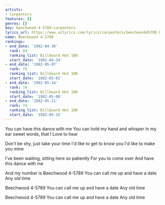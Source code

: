 ```yaml
---
artists:
- Carpenters
features: []
genres: []
key: beechwood-4-5789-carpenters
lyrics_url: https://www.azlyrics.com/lyrics/carpenters/beechwood45789.html
name: Beechwood 4-5789
rankings:
- end_date: '1982-04-30'
  rank: 83
  ranking_list: Billboard Hot 100
  start_date: '1982-04-24'
- end_date: '1982-05-07'
  rank: 75
  ranking_list: Billboard Hot 100
  start_date: '1982-05-01'
- end_date: '1982-05-14'
  rank: 74
  ranking_list: Billboard Hot 100
  start_date: '1982-05-08'
- end_date: '1982-05-21'
  rank: 74
  ranking_list: Billboard Hot 100
  start_date: '1982-05-15'
---
```


You can have this dance with me
You can hold my hand and whisper
In my ear sweet words, that I
Love to hear

 Don't be shy, just take your time
I'd like to get to know you
I'd like to make you mine

I've been waiting, sitting here so patiently
For you to come over
And have this dance with me

 And my number is Beechwood 4-5789
You can call me up and have a date
Any old time



Beechwood 4-5789
You can call me up and have a date
Any old time

Beechwood 4-5789
You can call me up and have a date
Any old time



